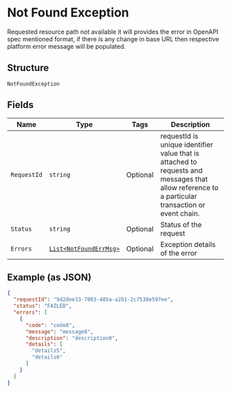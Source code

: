 
# Not Found Exception

Requested resource path not available it will provides the error in OpenAPI spec mentioned format, if there is any change in base URL then respective platform error message will be populated.

## Structure

`NotFoundException`

## Fields

| Name | Type | Tags | Description |
|  --- | --- | --- | --- |
| `RequestId` | `string` | Optional | requestId is unique identifier value that is attached to requests and messages that allow reference to a particular transaction or event chain. |
| `Status` | `string` | Optional | Status of the request |
| `Errors` | [`List<NotFoundErrMsg>`](../../doc/models/not-found-err-msg.md) | Optional | Exception details of the error |

## Example (as JSON)

```json
{
  "requestId": "9d2dee33-7803-485a-a2b1-2c7538e597ee",
  "status": "FAILED",
  "errors": [
    {
      "code": "code8",
      "message": "message0",
      "description": "description0",
      "details": [
        "details5",
        "details6"
      ]
    }
  ]
}
```

